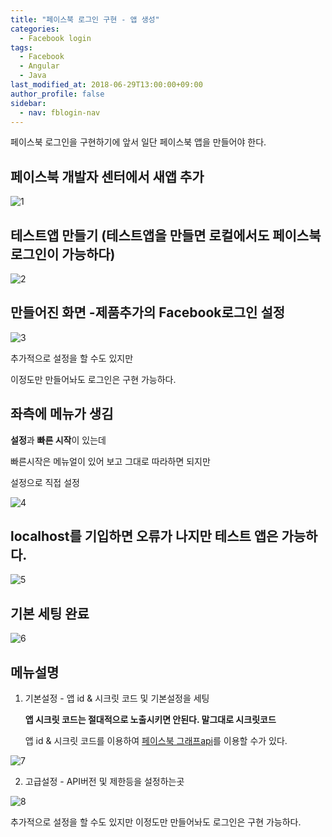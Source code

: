 ```yaml
---
title: "페이스북 로그인 구현 - 앱 생성"
categories: 
  - Facebook login
tags:
  - Facebook
  - Angular
  - Java
last_modified_at: 2018-06-29T13:00:00+09:00
author_profile: false
sidebar:
  - nav: fblogin-nav
---
```


페이스북 로그인을 구현하기에 앞서 일단 페이스북 앱을 만들어야 한다.



## 페이스북 개발자 센터에서 새앱 추가

  ![1](/assets/img/posts/facebook_login/create/create_1.png)


## 테스트앱 만들기 (테스트앱을 만들면 로컬에서도 페이스북 로그인이 가능하다)

  ![2](/assets/img/posts/facebook_login/create/create_2.png)

## 만들어진 화면 -제품추가의 Facebook로그인 설정

  ![3](/assets/img/posts/facebook_login/create/create_3.png)

추가적으로 설정을 할 수도 있지만

이정도만 만들어놔도 로그인은 구현 가능하다.


## 좌측에 메뉴가 생김

**설정**과 **빠른 시작**이 있는데

빠른시작은 메뉴얼이 있어 보고 그대로 따라하면 되지만

설정으로 직접 설정

  ![4](/assets/img/posts/facebook_login/create/create_4.png)

## localhost를 기입하면 오류가 나지만 테스트 앱은 가능하다.

  ![5](/assets/img/posts/facebook_login/create/create_5.png)

## 기본 세팅 완료

  ![6](/assets/img/posts/facebook_login/create/create_6.png)

## 메뉴설명

1. 기본설정 - 앱 id & 시크릿 코드 및 기본설정을 세팅

    **앱 시크릿 코드는 절대적으로 노출시키면 안된다. 말그대로 시크릿코드**

    앱 id & 시크릿 코드를 이용하여 [페이스북 그래프api](https://developers.facebook.com/tools/)를 이용할 수가 있다.

  ![7](/assets/img/posts/facebook_login/create/create_7.png)

2. 고급설정 - API버전 및 제한등을 설정하는곳

  ![8](/assets/img/posts/facebook_login/create/create_8.png)

  
추가적으로 설정을 할 수도 있지만 이정도만 만들어놔도 로그인은 구현 가능하다.